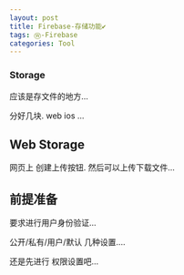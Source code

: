 ```yaml
---
layout: post
title: Firebase-存储功能✔︎
tags: Ⓦ-Firebase
categories: Tool
---
```


### Storage


应该是存文件的地方... 


分好几块. web ios … 






## Web Storage

网页上 创建上传按钮. 然后可以上传下载文件...



## 前提准备
要求进行用户身份验证...

公开/私有/用户/默认 几种设置....

还是先进行 权限设置吧…